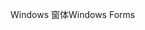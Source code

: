 <span data-ttu-id="41860-101">Windows 窗体</span><span class="sxs-lookup"><span data-stu-id="41860-101">Windows Forms</span></span>